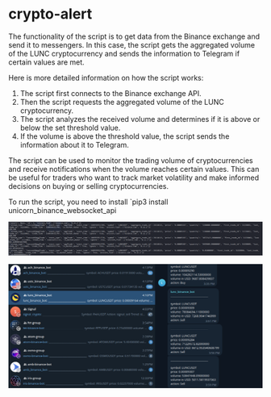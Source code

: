 # crypto-alert
The functionality of the script is to get data from the Binance exchange and send it to messengers. In this case, the script gets the aggregated volume of the LUNC cryptocurrency and sends the information to Telegram if certain values are met.

Here is more detailed information on how the script works:
1. The script first connects to the Binance exchange API.
2. Then the script requests the aggregated volume of the LUNC cryptocurrency.
3. The script analyzes the received volume and determines if it is above or below the set threshold value.
4. If the volume is above the threshold value, the script sends the information about it to Telegram.

The script can be used to monitor the trading volume of cryptocurrencies and receive notifications when the volume reaches certain values. This can be useful for traders who want to track market volatility and make informed decisions on buying or selling cryptocurrencies.

To run the script, you need to install `pip3 install unicorn_binance_websocket_api

![1.png](screen%2F1.png)

![2.png](screen%2F2.png)
